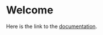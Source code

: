 # Welcome

Here is the link to the [documentation](https://thomassuedbroecker.github.io/How-to-install-MkDocs-on-Mac-and-setup-integration-with-GitHub).
